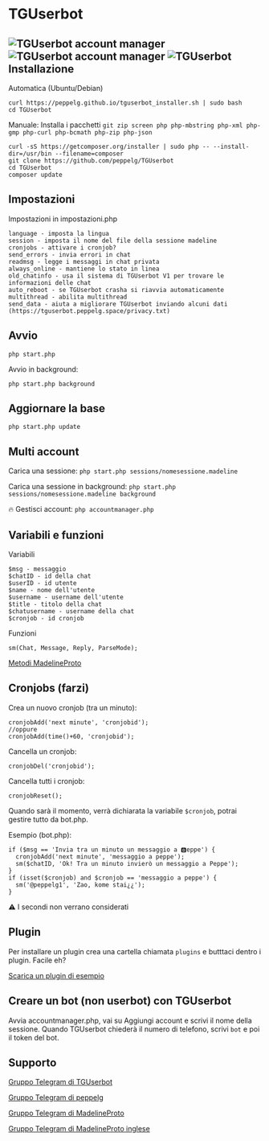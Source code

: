 # TGUserbot
![TGUserbot account manager](https://i.imgur.com/B6TUHyv.png)
![TGUserbot account manager](https://i.imgur.com/USK2Epe.png)
![TGUserbot](https://i.imgur.com/LKit3Ce.png)
Installazione
-------------
Automatica (Ubuntu/Debian)

	curl https://peppelg.github.io/tguserbot_installer.sh | sudo bash
	cd TGUserbot

Manuale:
Installa i pacchetti `git zip screen php php-mbstring php-xml php-gmp php-curl php-bcmath php-zip php-json`

	curl -sS https://getcomposer.org/installer | sudo php -- --install-dir=/usr/bin --filename=composer
	git clone https://github.com/peppelg/TGUserbot
	cd TGUserbot
	composer update

Impostazioni
---------------
Impostazioni in impostazioni.php

	language - imposta la lingua
	session - imposta il nome del file della sessione madeline
	cronjobs - attivare i cronjob?
	send_errors - invia errori in chat
	readmsg - legge i messaggi in chat privata
	always_online - mantiene lo stato in linea
	old_chatinfo - usa il sistema di TGUserbot V1 per trovare le informazioni delle chat
	auto_reboot - se TGUserbot crasha si riavvia automaticamente
	multithread - abilita multithread
	send_data - aiuta a migliorare TGUserbot inviando alcuni dati (https://tguserbot.peppelg.space/privacy.txt)


Avvio
-----
	php start.php
Avvio in background:

	php start.php background

Aggiornare la base
------------------
	php start.php update


Multi account
-------------
Carica una sessione: `php start.php sessions/nomesessione.madeline`

Carica una sessione in background: `php start.php sessions/nomesessione.madeline background`

🔥 Gestisci account: `php accountmanager.php`

Variabili e funzioni
--------------------
Variabili

	$msg - messaggio
	$chatID - id della chat
	$userID - id utente
	$name - nome dell'utente
	$username - username dell'utente
	$title - titolo della chat
	$chatusername - username della chat
	$cronjob - id cronjob 
	
	
Funzioni

	sm(Chat, Message, Reply, ParseMode);
	
[Metodi MadelineProto](https://docs.madelineproto.xyz/API_docs/methods/)
	
Cronjobs (farzi)
---------
Crea un nuovo cronjob (tra un minuto):

	cronjobAdd('next minute', 'cronjobid');
	//oppure
	cronjobAdd(time()+60, 'cronjobid');

Cancella un cronjob:

	cronjobDel('cronjobid');

Cancella tutti i cronjob:

	cronjobReset();
	
Quando sarà il momento, verrà dichiarata la variabile `$cronjob`, potrai gestire tutto da bot.php.

Esempio (bot.php):

	if ($msg == 'Invia tra un minuto un messaggio a 🅱️eppe') {
	  cronjobAdd('next minute', 'messaggio a peppe');
	  sm($chatID, 'Ok! Tra un minuto invierò un messaggio a Peppe');
	}
	if (isset($cronjob) and $cronjob == 'messaggio a peppe') {
	  sm('@peppelg1', 'Zao, kome stai¿¿');
	}

⚠️ I secondi non verrano considerati

Plugin
-------
Per installare un plugin crea una cartella chiamata `plugins` e butttaci dentro i plugin. Facile eh?

[Scarica un plugin di esempio](https://peppelg.github.io/tguserbotPlugin_memoryusage.php)


Creare un bot (non userbot) con TGUserbot
------------------------------------------
Avvia accountmanager.php, vai su Aggiungi account e scrivi il nome della sessione. Quando TGUserbot chiederà il numero di telefono, scrivi `bot` e poi il token del bot.

Supporto
--------
[Gruppo Telegram di TGUserbot](https://t.me/joinchat/HIyPnk3GQ7525LpP62yIWA)

[Gruppo Telegram di peppelg](https://t.me/joinchat/AAAAAEHRBNZBqxOlwtwBaQ)

[Gruppo Telegram di MadelineProto](https://t.me/pwrtelegramgroupita)

[Gruppo Telegram di MadelineProto inglese](https://t.me/joinchat/Bgrajz6K-aJKu0IpGsLpBg)
